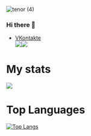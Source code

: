 ![tenor (4)](https://user-images.githubusercontent.com/56596530/132895428-da4d99b9-0907-427b-a534-a3a49ce2852c.gif)
### Hi there 👋
* [VKontakte](https://vk.com/thorthestrongest)
<br><img src="https://img.shields.io/badge/-C++-00599C?logo=C++&logoColor=fff"><img src="https://img.shields.io/badge/-Python-3776AB?logo=Python&logoColor=fff">
# My stats
![](https://github-readme-stats.vercel.app/api?username=Valkorchik&count_private=true&show_icons=true&theme=tokyonight)




# Top Languages
[![Top Langs](https://github-readme-stats.vercel.app/api/top-langs/?username=Valkorchik&layout=compact&theme=tokyonight)](https://github.com/anuraghazra/github-readme-stats)










